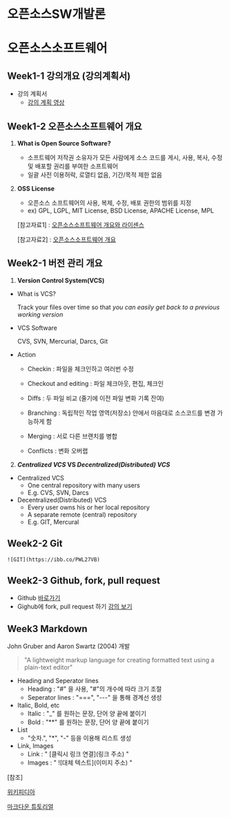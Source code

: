 # **오픈소스SW개발론**
# 오픈소스소프트웨어

## Week1-1 강의개요 (강의계획서)
* 강의 계획서
    * [강의 계획 영상](https://sel.jnu.ac.kr/mod/vod/view.php?id=837532)
## Week1-2 오픈소스소프트웨어 개요
1. **What is Open Source Software?**
    * 소프트웨어 저작권 소유자가 모든 사람에게 소스 코드를 게시, 사용, 복사, 수정 및 배포할 권리를 부여한 소프트웨어
    * 일괄 사전 이용허락, 로열티 없음, 기간/목적 제한 없음
2. **OSS License**
    * 오픈소스 소프트웨어의 사용, 복제, 수정, 배포 권한의 범위를 지정
    * ex) GPL, LGPL, MIT License, BSD License,  APACHE License, MPL

    [참고자료1] : [오픈소스소프트웨어 개요와 라이센스](https://docs.google.com/presentation/d/1HJM_NecZ2YZMin9NEL7-_PbZnj44ahYD/edit#slide=id.p1)

    [참고자료2] : [오픈소스소프트웨어 개요](https://drive.google.com/file/d/1IRvsG418jiyQqhjOXMc-maEaL17ypBuw/view)

## Week2-1 버전 관리 개요
1. **Version Control System(VCS)**
* What is VCS?
        
    Track your files over time so that _you can easily get back to a previous working version_
* VCS Software
    
    CVS, SVN, Mercurial, Darcs, Git
*  Action
        
    - Checkin : 파일을 체크인하고 여러번 수정

    - Checkout and editing : 파일 체크아웃, 편집, 체크인

    - Diffs : 두 파일 비교 (줄기에 이전 파일 변화 기록 잔여)
        
    - Branching : 독립적인 작업 영역(저장소) 안에서 마음대로 소스코드를 변경 가능하게 함 

    - Merging : 서로 다른 브랜치를 병합

    - Conflicts : 변화 오버랩

2. **_Centralized VCS_ VS  _Decentralized(Distributed) VCS_**
* Centralized VCS
    - One central repository with many users
    - E.g. CVS, SVN, Darcs
* Decentralized(Distributed) VCS 
    - Every user owns his or her local repository
    - A separate remote (central) repository
    - E.g. GIT, Mercural


## Week2-2 Git
    ![GIT](https://ibb.co/PWL27VB)

## Week2-3 Github, fork, pull request
* Github [바로가기](https://github.com/)
* Gighub에 fork, pull request 하기 [강의 보기](https://www.youtube.com/watch?v=oRazSAenlfs&list=TLGGF3Ca4HLrfx0yNDA5MjAyMg)

## Week3 Markdown
John Gruber and Aaron Swartz (2004) 개발
> "A lightweight markup language for creating formatted text using a plain-text editor"
* Heading and Seperator lines
    - Heading : "#" 을 사용, "#"의 개수에 따라 크기 조절
    - Seperator lines : "===", "---" 을 통해 경계선 생성
* Italic, Bold, etc
    - Italic : "_" 를 원하는 문장, 단어 양 끝에 붙이기
    - Bold : "**" 를 원하는 문장, 단어 양 끝에 붙이기
* List
    - "숫자.", "*", "-" 등을 이용해 리스트 생성
* Link, Images
    - Link : " [클릭시 링크 연결](링크 주소) "
    - Images : " ![대체 텍스트](이미지 주소) "

[참조]

[위키피디아](https://en.wikipedia.org/wiki/Markdown)

[마크다운 튜토리얼](https://www.markdowntutorial.com)
